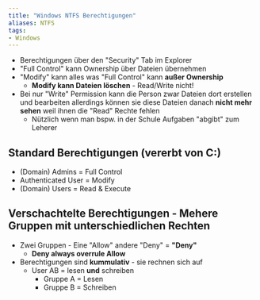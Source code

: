 ```yaml
---
title: "Windows NTFS Berechtigungen"
aliases: NTFS
tags:
- Windows 
---
```


- Berechtigungen über den "Security" Tab im Explorer
- "Full Control" kann Ownership über Dateien übernehmen
- "Modify" kann alles was "Full Control" kann **außer Ownership** 
	- **Modify kann Dateien löschen** - Read/Write nicht!
- Bei nur "Write" Permission kann die Person zwar Dateien dort erstellen und bearbeiten allerdings können sie diese Dateien danach **nicht mehr sehen** weil ihnen die "Read" Rechte fehlen
	- Nützlich wenn man bspw. in der Schule Aufgaben "abgibt" zum Leherer

## Standard Berechtigungen (vererbt von C:)
- (Domain) Admins = Full Control
- Authenticated User = Modify
- (Domain) Users = Read & Execute

## Verschachtelte Berechtigungen - Mehere Gruppen mit unterschiedlichen Rechten
- Zwei Gruppen - Eine "Allow" andere "Deny" = **"Deny"**
	- **Deny always overrule Allow**
- Berechtigungen sind **kummulativ** - sie rechnen sich auf
	- User AB = lesen **und** schreiben
		- Gruppe A = Lesen
		- Gruppe B = Schreiben
